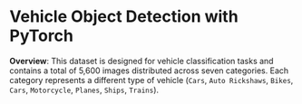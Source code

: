 # Vehicle Object Detection with PyTorch
**Overview**: This dataset is designed for vehicle classification tasks and contains a total of 5,600 images distributed across seven categories. Each category represents a different type of vehicle (`Cars`, `Auto Rickshaws`, `Bikes`, `Cars`, `Motorcycle`, `Planes`, `Ships`, `Trains`).
